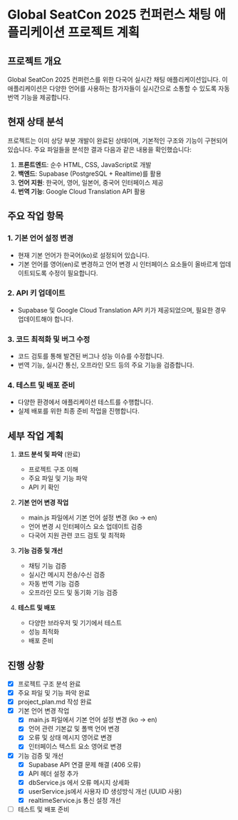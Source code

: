 # Global SeatCon 2025 컨퍼런스 채팅 애플리케이션 프로젝트 계획

## 프로젝트 개요
Global SeatCon 2025 컨퍼런스를 위한 다국어 실시간 채팅 애플리케이션입니다. 이 애플리케이션은 다양한 언어를 사용하는 참가자들이 실시간으로 소통할 수 있도록 자동 번역 기능을 제공합니다.

## 현재 상태 분석
프로젝트는 이미 상당 부분 개발이 완료된 상태이며, 기본적인 구조와 기능이 구현되어 있습니다. 주요 파일들을 분석한 결과 다음과 같은 내용을 확인했습니다:

1. **프론트엔드**: 순수 HTML, CSS, JavaScript로 개발
2. **백엔드**: Supabase (PostgreSQL + Realtime)를 활용
3. **언어 지원**: 한국어, 영어, 일본어, 중국어 인터페이스 제공
4. **번역 기능**: Google Cloud Translation API 활용

## 주요 작업 항목

### 1. 기본 언어 설정 변경
- 현재 기본 언어가 한국어(ko)로 설정되어 있습니다.
- 기본 언어를 영어(en)로 변경하고 언어 변경 시 인터페이스 요소들이 올바르게 업데이트되도록 수정이 필요합니다.

### 2. API 키 업데이트
- Supabase 및 Google Cloud Translation API 키가 제공되었으며, 필요한 경우 업데이트해야 합니다.

### 3. 코드 최적화 및 버그 수정
- 코드 검토를 통해 발견된 버그나 성능 이슈를 수정합니다.
- 번역 기능, 실시간 통신, 오프라인 모드 등의 주요 기능을 검증합니다.

### 4. 테스트 및 배포 준비
- 다양한 환경에서 애플리케이션 테스트를 수행합니다.
- 실제 배포를 위한 최종 준비 작업을 진행합니다.

## 세부 작업 계획

1. **코드 분석 및 파악** (완료)
   - 프로젝트 구조 이해
   - 주요 파일 및 기능 파악
   - API 키 확인

2. **기본 언어 변경 작업**
   - main.js 파일에서 기본 언어 설정 변경 (ko -> en)
   - 언어 변경 시 인터페이스 요소 업데이트 검증
   - 다국어 지원 관련 코드 검토 및 최적화

3. **기능 검증 및 개선**
   - 채팅 기능 검증
   - 실시간 메시지 전송/수신 검증
   - 자동 번역 기능 검증
   - 오프라인 모드 및 동기화 기능 검증

4. **테스트 및 배포**
   - 다양한 브라우저 및 기기에서 테스트
   - 성능 최적화
   - 배포 준비

## 진행 상황

- [x] 프로젝트 구조 분석 완료
- [x] 주요 파일 및 기능 파악 완료
- [x] project_plan.md 작성 완료
- [x] 기본 언어 변경 작업
  - [x] main.js 파일에서 기본 언어 설정 변경 (ko -> en)
  - [x] 언어 관련 기본값 및 폴백 언어 변경
  - [x] 오류 및 상태 메시지 영어로 변경
  - [x] 인터페이스 텍스트 요소 영어로 변경
- [x] 기능 검증 및 개선
  - [x] Supabase API 연결 문제 해결 (406 오류)
  - [x] API 헤더 설정 추가
  - [x] dbService.js 에서 오류 메시지 상세화
  - [x] userService.js에서 사용자 ID 생성방식 개선 (UUID 사용)
  - [x] realtimeService.js 통신 설정 개선
- [ ] 테스트 및 배포 준비
